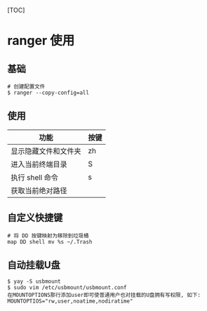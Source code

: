 [TOC]

# ranger 使用

## 基础

```shell
# 创建配置文件
$ ranger --copy-config=all
```

## 使用

| 功能                 | 按键 |
| -------------------- | ---- |
| 显示隐藏文件和文件夹 | zh   |
| 进入当前终端目录     | S    |
| 执行 shell 命令      | s    |
| 获取当前绝对路径     |      |

## 自定义快捷键

```shell
# 将 DD 按键映射为移除到垃圾桶
map DD shell mv %s ~/.Trash
```

## 自动挂载U盘

```shell
$ yay -S usbmount
$ sudo vim /etc/usbmount/usbmount.conf
在MOUNTOPTIONS那行添加user即可使普通用户也对挂载的U盘拥有写权限, 如下: MOUNTOPTIOS="rw,user,noatime,nodiratime"
```

